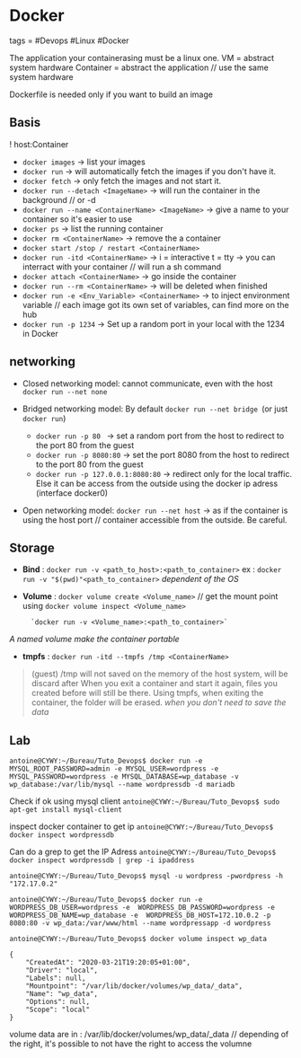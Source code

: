 # Docker
tags = #Devops #Linux #Docker


The application your containerasing must be a linux one.
VM = abstract system hardware
Container = abstract the application // use the same system hardware

Dockerfile is needed only if you want to build an image

## Basis


! host:Container 


- `docker images` -> list your images
- `docker run` -> will automatically fetch the images if you don't have it.
- `docker fetch` -> only fetch the images and not start it.
- `docker run --detach <ImageName>` -> will run the container in the background // or -d
- `docker run --name <ContainerName> <ImageName>` -> give a name to your container so it's easier to use
- `docker ps` -> list the running container
- `docker rm <ContainerName>` -> remove the a container
- `docker start /stop / restart <ContainerName>` 
- `docker run -itd <ContainerName>` -> i = interactive t = tty -> you can interract with your container // will run a sh command
- `docker attach <ContainerName>` -> go inside the container
- `docker run --rm <ContainerName>` -> will be deleted when finished
- `docker run -e <Env_Variable> <ContainerName>` -> to inject environment variable // each image got its own set of variables, can find more on the hub
- `docker run -p 1234` -> Set up a random port in your local with the 1234 in Docker

## networking

- Closed networking model: cannot communicate, even with the host `docker run --net none `
- Bridged networking model: By default  `docker run --net bridge `(or just `docker run`)
	* `docker run -p 80 `  -> set a random port from the host to redirect to the port 80 from the guest
	* `docker run -p 8080:80` -> set the port 8080 from the host to redirect to the port 80 from the guest 
	* `docker run -p 127.0.0.1:8080:80` -> redirect only for the local traffic. Else it can be access from the outside using the docker ip adress (interface docker0)

- Open networking model: 
`docker run --net host` -> as if the container is using the host port // container accessible from the outside. Be careful.

## Storage

- **Bind** : `docker run -v <path_to_host>:<path_to_container>`
	ex : `docker run -v "$(pwd)"<path_to_container>`
*dependent of the OS*

- **Volume** : `docker volume create <Volume_name>`
		// get the mount point using `docker volume inspect <Volume_name>`

		`docker run -v <Volume_name>:<path_to_container>`
*A named volume make the container portable*

- **tmpfs** : `docker run -itd --tmpfs /tmp <ContainerName>`

>(guest) /tmp will not saved on the memory of the host system, will be discard after
When you exit a container and start it again, files you created before will still be there. Using tmpfs, when exiting the container, the folder will be erased. 
*when you don't need to save the data*

## Lab

```antoine@CYWY:~/Bureau/Tuto_Devops$ docker run -e MYSQL_ROOT_PASSWORD=admin -e MYSQL_USER=wordpress -e MYSQL_PASSWORD=wordpress -e MYSQL_DATABASE=wp_database -v wp_database:/var/lib/mysql --name wordpressdb -d mariadb```

Check if ok using mysql client
```antoine@CYWY:~/Bureau/Tuto_Devops$ sudo apt-get install mysql-client```

inspect docker container to get ip
`antoine@CYWY:~/Bureau/Tuto_Devops$ docker inspect wordpressdb`

Can do a grep to get the IP Adress
`antoine@CYWY:~/Bureau/Tuto_Devops$ docker inspect wordpressdb | grep -i ipaddress`

`antoine@CYWY:~/Bureau/Tuto_Devops$ mysql -u wordpress -pwordpress -h "172.17.0.2"`



```antoine@CYWY:~/Bureau/Tuto_Devops$ docker run -e WORDPRESS_DB_USER=wordpress -e  WORDPRESS_DB_PASSWORD=wordpress -e  WORDPRESS_DB_NAME=wp_database -e  WORDPRESS_DB_HOST=172.10.0.2 -p 8080:80 -v wp_data:/var/www/html --name wordpressapp -d wordpress```

```antoine@CYWY:~/Bureau/Tuto_Devops$ docker volume inspect wp_data```

    {
        "CreatedAt": "2020-03-21T19:20:05+01:00",
        "Driver": "local",
        "Labels": null,
        "Mountpoint": "/var/lib/docker/volumes/wp_data/_data",
        "Name": "wp_data",
        "Options": null,
        "Scope": "local"
    }

volume data are in :  /var/lib/docker/volumes/wp_data/_data
// depending of the right, it's possible to not have the right to access the volumne